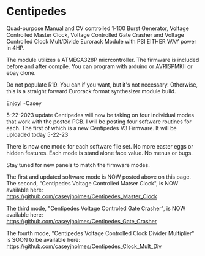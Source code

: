 # Centipedes
Quad-purpose Manual and CV controlled 1-100 Burst Generator, Voltage Controlled Master Clock, Voltage Controlled Gate Crasher and Voltage Controlled Clock Mult/Divide Eurorack Module with PSI EITHER WAY power in 4HP.

The module utilizes a ATMEGA328P micrcontroller. The firmware is included before and after compile. You can program with arduino or AVRISPMKII or ebay clone.

Do not populate R19. You can if you want, but it's not necessary. 
Otherwise, this is a straight forward Eurorack format synthesizer module build. 

Enjoy! 
-Casey

5-22-2023 update
Centipedes will now be taking on four individual modes that work with the posted PCB. I will be posting four software routines for each. 
The first of which is a new Centipedes V3 Firmware. It will be uploaded today 5-22-23

There is now one mode for each software file set. No more easter eggs or hidden features. Each mode is stand alone face value. No menus or bugs.

Stay tuned for new panels to match the firmware modes.

The first and updated software mode is NOW posted above on this page.                                                                             
The second, "Centipedes Voltage Controlled Matser Clock", is NOW available here:                                                                     
https://github.com/caseyjholmes/Centipedes_Master_Clock

The third mode, "Centipedes Voltage Controled Gate Crasher", is NOW available here:                                                                   
https://github.com/caseyjholmes/Centipedes_Gate_Crasher

The fourth mode, "Centipedes Voltage Controlled Clock Divider Multiplier" is SOON to be available here:                                                             
https://github.com/caseyjholmes/Centipedes_Clock_Mult_Div

